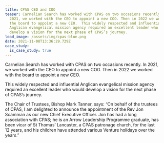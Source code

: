 ```yaml
---
title: CPAS CEO and COO
teaser: Carnelian Search has worked with CPAS on two occasions recently. In
  2021, we worked with the CEO to appoint a new COO. Then in 2022 we worked with
  the board to appoint a new CEO.  This widely respected and influential
  Anglican evangelical mission agency required an excellent leader who would
  develop a vision for the next phase of CPAS’s journey.
lead_image: /assets/img/cpas-blue.png
date: 2021-11-08T13:36:29.729Z
case_study:
  is_case_study: true
---
```

Carnelian Search has worked with CPAS on two occasions recently. In 2021, we worked with the CEO to appoint a new COO. Then in 2022 we worked with the board to appoint a new CEO.

This widely respected and influential Anglican evangelical mission agency required an excellent leader who would develop a vision for the next phase of CPAS’s journey.

The Chair of Trustees, Bishop Mark Tanner, says: “On behalf of the trustees of CPAS, I am delighted to announce the appointment of the Rev Jon Scamman as our new Chief Executive Officer. Jon has had a long association with CPAS; he is an Arrow Leadership Programme graduate, has been vicar of St Thomas’ Lancaster, a CPAS patronage church, for the last 12 years, and his children have attended various Venture holidays over the years.”